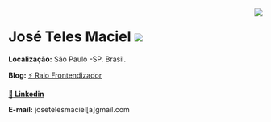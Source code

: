 <img src="https://avatars2.githubusercontent.com/u/762639?v=3&s=460" align="right">


# José Teles Maciel <a href=''><img src='https://img.shields.io/badge/contact%20me-now-blue.svg?style=flat-square'/></a>

**Localização:** São Paulo -SP. Brasil. 


**Blog:** [:zap: Raio Frontendizador](http://jotateles.com.br)

**[:briefcase: Linkedin](https://br.linkedin.com/in/jotateles)**

**E-mail:** josetelesmaciel[a]gmail.com
